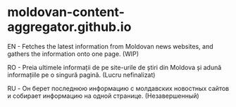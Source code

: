 # moldovan-content-aggregator.github.io
EN - Fetches the latest information from Moldovan news websites, and gathers the information onto one page. (WIP)

RO - Preia ultimele informații de pe site-urile de știri din Moldova și adună informațiile pe o singură pagină. (Lucru nefinalizat)

RU - Он берет последнюю информацию с молдавских новостных сайтов и собирает информацию на одной странице. (Незавершенный)
